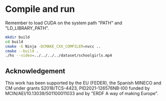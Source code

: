 # Compile and run
Remember to load CUDA on the system path "PATH" and "LD_LIBRARY_PATH".

```bash
mkdir build
cd build
cmake -G Ninja -DCMAKE_CXX_COMPILER=nvcc ..
cmake --build .
./hs --video=../../../../dataset/schoolgirls.mp4
```

## Acknowledgement
This work has been supported by the EU (FEDER), the Spanish MINECO and CM under grants S2018/TCS-4423, PID2021-126576NB-I00 funded by MCIN/AEI/10.13039/501100011033 and by "ERDF A way of making Europe".
